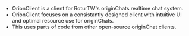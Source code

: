 - OrionClient is a client for RoturTW's originChats realtime chat system.
- OrionClient focuses on a consistantly designed client with intuitive UI and optimal resource use for originChats.
- This uses parts of code from other open-source originChat clients.